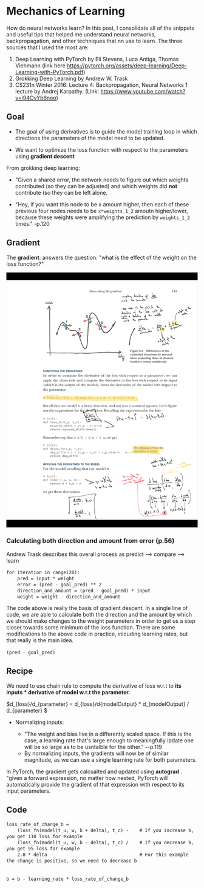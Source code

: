 # Mechanics of Learning


How do neural networks learn? In this post, I consolidate all of the snippets and useful tips that helped me understand neural networks, backpropagation, and other techniques that nn use to learn. The three sources that I used the most are:

1. Deep Learning with PyTorch by Eli Stevens, Luca Antiga, Thomas Viehmann (link here https://pytorch.org/assets/deep-learning/Deep-Learning-with-PyTorch.pdf)
2. Grokking Deep Learning by Andrew W. Trask
3. CS231n Winter 2016: Lecture 4: Backpropagation, Neural Networks 1 lecture by Andrej Karpathy. (Link: https://www.youtube.com/watch?v=i94OvYb6noo)


## Goal

* The  goal of using derivatives is to guide the model training loop in which directions the parameters of the model need to be updated. 

* We want to optimize the loss function with respect to the parameters using **gradient descent**

From grokking deep learning:

* "Given a shared error, the network needs to figure out which weights contributed (so they can be adjusted) and which weights did **not** contribute (so they can be left alone. 

* "Hey, if you want this node to be x amount higher, then each of these previous four nodes needs to be `x*weights_1_2` amoutn higher/lower, because these weights were amplifying the prediction by `weights_1_2` times." -p.120




## Gradient

The **gradient**: answers the question: "what is the effect of the weight on the loss function?"

![Gradients Illustrated](/images/83295.png "Examples")

### Calculating both direction and amount from error (p.56)

Andrew Trask describes this overall process as predict --> compare --> learn

```
for iteration in range(20):
    pred = input * weight
    error = (pred - goal_pred) ** 2
    direction_and_amount = (pred - goal_pred) * input
    weight = weight - direction_and_amount
```

The code above is really the basis of gradient descent. In a single line of code, we are able to calculate both the direction and the amount by which we should make changes to the weight parameters in order to get us a step closer towards some minimum of the loss function. There are some modifications to the above code in practice, inlcuding learning rates, but that really is the main idea. 


`(pred - goal_pred)` 


## Recipe


We need to use chain rule to compute the derivative of loss w.r.t to **its inputs * derivative of model w.r.t the parameter.** 

$d_{loss}/d_{parameter} = d_{loss}/d{modelOutput} * d_{modelOutput} / d_{parameter} $

* Normalizing inputs: 

    * "The weight and bias live in a differently scaled space. If this is the case, a learning rate that's large enough to meaningfully ipdate one will be so large as to be usntalble for the other." --p.119
    * By normalizing inputs, the gradients will now be of similar magnitude, as we can use a single learning rate for both parameters. 

In PyTorch, the gradient gets calcualted and updated using **autograd** . "given a forward expression, no matter how nested, PyTorch will automatically provide the gradient of that expression with respect to its input parameters. 



##  Code

```
loss_rate_of_change_b = 
    (loss_fn(model(t_u, w, b + delta), t_c) -    # If you increase b, you get 110 loss for example
    (loss_fn(model(t_u, w, b - delta), t_c) /    # If you decrease b, you get 95 loss for example
    2.0 * delta                                  # For this example the change is positive, so we need to decrease b 
    
    
b = b - learning_rate * loss_rate_of_change_b
```
